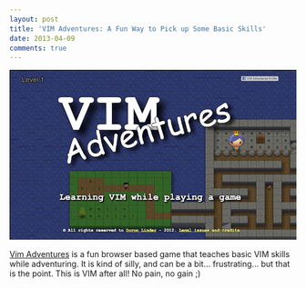 ```yaml
---
layout: post
title: 'VIM Adventures: A Fun Way to Pick up Some Basic Skills'
date: 2013-04-09
comments: true
---
```


![Vim Adventures](./images/vim_adventures.jpg)

[Vim Adventures](https://vim-adventures.com/) is a fun browser based game that
teaches basic VIM skills while adventuring. It is kind of silly, and can be a
bit... frustrating... but that is the point. This is VIM after all! No pain, no
gain ;)
